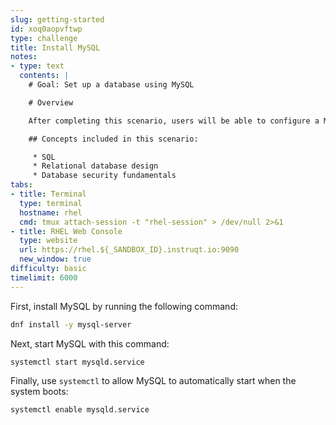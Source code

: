 ```yaml
---
slug: getting-started
id: xoq0aopvftwp
type: challenge
title: Install MySQL
notes:
- type: text
  contents: |
    # Goal: Set up a database using MySQL

    # Overview

    After completing this scenario, users will be able to configure a MySQL server and set up a web interface for it.

    ## Concepts included in this scenario:

     * SQL
     * Relational database design
     * Database security fundamentals
tabs:
- title: Terminal
  type: terminal
  hostname: rhel
  cmd: tmux attach-session -t "rhel-session" > /dev/null 2>&1
- title: RHEL Web Console
  type: website
  url: https://rhel.${_SANDBOX_ID}.instruqt.io:9090
  new_window: true
difficulty: basic
timelimit: 6000
---
```

First, install MySQL by running the following command:
```bash
dnf install -y mysql-server
```

Next, start MySQL with this command:
```bash
systemctl start mysqld.service
```

Finally, use `systemctl` to allow MySQL to automatically start when the system boots:
```bash
systemctl enable mysqld.service
```